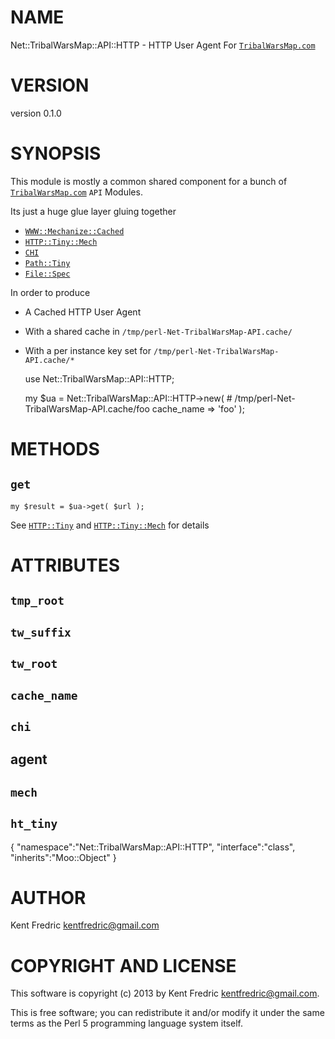 # NAME

Net::TribalWarsMap::API::HTTP - HTTP User Agent For [`TribalWarsMap.com`](http://tribalwarsmap.com)

# VERSION

version 0.1.0

# SYNOPSIS

This module is mostly a common shared component for a bunch of [`TribalWarsMap.com`](http://tribalwarsmap.com) `API` Modules.

Its just a huge glue layer gluing together

- [`WWW::Mechanize::Cached`](http://search.cpan.org/perldoc?WWW::Mechanize::Cached)
- [`HTTP::Tiny::Mech`](http://search.cpan.org/perldoc?HTTP::Tiny::Mech)
- [`CHI`](http://search.cpan.org/perldoc?CHI)
- [`Path::Tiny`](http://search.cpan.org/perldoc?Path::Tiny)
- [`File::Spec`](http://search.cpan.org/perldoc?File::Spec)

In order to produce

- A Cached HTTP User Agent
- With a shared cache in `/tmp/perl-Net-TribalWarsMap-API.cache/`
- With a per instance key set for `/tmp/perl-Net-TribalWarsMap-API.cache/*`

    use Net::TribalWarsMap::API::HTTP;

    my $ua = Net::TribalWarsMap::API::HTTP->new(
        # /tmp/perl-Net-TribalWarsMap-API.cache/foo
        cache_name => 'foo'
    );

# METHODS

## `get`

    my $result = $ua->get( $url );

See [`HTTP::Tiny`](http://search.cpan.org/perldoc?HTTP::Tiny) and [`HTTP::Tiny::Mech`](http://search.cpan.org/perldoc?HTTP::Tiny::Mech) for details

# ATTRIBUTES

## `tmp_root`

## `tw_suffix`

## `tw_root`

## `cache_name`

## `chi`

## agent

## `mech`

## `ht_tiny`

{
    "namespace":"Net::TribalWarsMap::API::HTTP",
    "interface":"class",
    "inherits":"Moo::Object"
}



# AUTHOR

Kent Fredric <kentfredric@gmail.com>

# COPYRIGHT AND LICENSE

This software is copyright (c) 2013 by Kent Fredric <kentfredric@gmail.com>.

This is free software; you can redistribute it and/or modify it under
the same terms as the Perl 5 programming language system itself.
